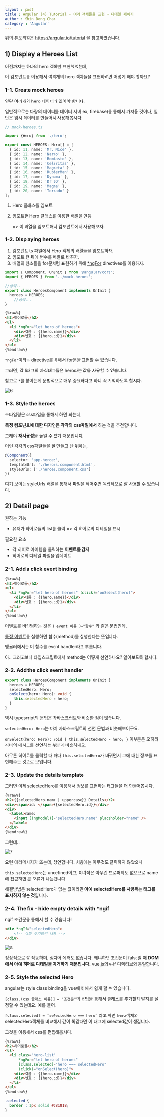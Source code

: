 ```yaml
---
layout : post
title : Angular (4) Tutorial - 여러 객체들을 표현 + 디테일 페이지
author : Shin Dong Chan
category : 'Angular'
---
```


위의 튜토리얼은 https://angular.io/tutorial 을 참고하였습니다.

## 1) Display a Heroes List

이전까지는 하나의 hero 객체만 표현했었는데,

이 컴포넌트를 이용해서 여러개의 hero 객체들을 표현하려면 어떻게 해야 할까요?

### 1-1. Create mock heroes

일단 여러개의 hero 데이터가 있어야 합니다.

일반적으로는 다량의 데이터를 데이터 서버(ex, firebase)를 통해서 가져올 것이나, 일단은 임시 데이터를 만들어서 사용해봅시다.

```typescript
// mock-heroes.ts

import {Hero} from './hero';

export const HEROES: Hero[] = [
  { id: 11, name: 'Mr. Nice' },
  { id: 12, name: 'Narco' },
  { id: 13, name: 'Bombasto' },
  { id: 14, name: 'Celeritas' },
  { id: 15, name: 'Magneta' },
  { id: 16, name: 'RubberMan' },
  { id: 17, name: 'Dynama' },
  { id: 18, name: 'Dr IQ' },
  { id: 19, name: 'Magma' },
  { id: 20, name: 'Tornado' }
];
```

1. Hero 클래스를 임포트

2. 임포트한 Hero 클래스를 이용한 배열을 만듬

   => 이 배열을 임포트해서 컴포넌트에서 사용해보자.

### 1-2. Displaying heroes

1. 컴포넌트 ts 파일에서 Hero 객체의 배열들을 임포트하자.
2. 임포트 한 뒤에 변수를 배열로 바꾸자.
3. 배열의 원소들을 for문처럼 표현하기 위해 [*ngFor](<https://angular.io/guide/template-syntax#ngFor>) directives를 이용하자.

```typescript
import { Component, OnInit } from '@angular/core';
import { HEROES } from '../mock-heroes';

//생략..
export class HeroesComponent implements OnInit {
  heroes = HEROES;
    //생략...
}
```

```html
{%raw%}
<h2>히어로들</h2>
<ul>
  <li *ngFor="let hero of heroes">
    <div>이름 : {{hero.name}}</div>
    <div>번호 : {{hero.id}}</div>
  </li>
</ul>
{%endraw%}
```

`*ngFor`이라는 directive를 통해서 for문을 표현할 수 있습니다.

그러면, 각 li태그의 자식태그들은 hero라는 값을 사용할 수 있습니다.

참고로 `*`를 붙이는게 문법적으로 매우 중요하다고 하니 꼭 기억하도록 합시다.

![6](https://user-images.githubusercontent.com/37765338/57979852-ee4bc100-7a5d-11e9-9ffc-bd91699b633e.PNG)

### 1-3. Style the heroes

스타일링은 css파일을 통해서 하면 되는데,

**특정 컴포넌트에 대한 디자인은 각각의 css파일에서** 하는 것을 추천합니다.

그래야 **재사용성**을 높일 수 있기 때문입니다.

이런 각각의 css파일들을 잘 만들고 난 뒤에는,

```typescript
@Component({
  selector: 'app-heroes',
  templateUrl: './heroes.component.html',
  styleUrls: ['./heroes.component.css']
})
```

여기 보이는 styleUrls 배열을 통해서 파일을 적어주면 독립적으로 잘 사용할 수 있습니다.

## 2) Detail page

원하는 기능

- 유저가 히어로들의 list를 클릭 => 각 히어로의 디테일을 표시

필요한 요소

- 각 히어로 아이템을 클릭하는 **이벤트를 감지**
- 히어로의 디테일 파일을 업데이트

### 2-1. Add a click event binding

```html
{%raw%}
<h2>히어로들</h2>
<ul>
  <li *ngFor="let hero of heroes" (click)="onSelect(hero)">
    <div>이름 : {{hero.name}}</div>
    <div>번호 : {{hero.id}}</div>
  </li>
</ul>
{%endraw%}
```

이벤트를 바인딩하는 것은 `( event 이름 )="함수"` 와 같은 문법인데,

[특정 이벤트](<https://www.w3schools.com/jsref/dom_obj_event.asp>)를 실행하면 함수(method)를 실행한다는 뜻입니다.

앵귤러에서는 이 함수를 event handler라고 부릅니다.

아.. 그러고보니 타입스크립트에서 method는 어떻게 선언하나요? 알아보도록 합시다.

### 2-2. Add the click event handler

```typescript
export class HeroesComponent implements OnInit {
  heroes = HEROES;
  selectedHero: Hero;
  onSelect(hero: Hero): void {
    this.selectedHero = hero;
  }
}
```

역시 typescript의 문법은 자바스크립트와 비슷한 점이 많습니다.

`selectedHero: Hero`는 마치 자바스크립트의 선언 문법과 비슷해보이구요.

 `onSelect(hero: Hero): void {
    this.selectedHero = hero;
  }` 이부분은 오히려 자바의 메서드를 선언하는 부분과 비슷하네요.

아무튼 히어로를 클릭할 때 마다 `this.selectedHero`가 바뀌면서 그에 대한 정보를 표현해주는 것으로 보입니다.

### 2-3. Update the details template

그러면 이제 selectedHero를 이용해서 정보를 표현하는 태그들을 더 만들어봅시다.

```html
{%raw%}
<h2>{{selectedHero.name | uppercase}} Details</h2>
<div><span>id: </span>{{selectedHero.id}}</div>
<div>
  <label>name:
    <input [(ngModel)]="selectedHero.name" placeholder="name" />
  </label>
</div>
{%endraw%}
```

그런데..

![7](https://user-images.githubusercontent.com/37765338/57979853-eee45780-7a5d-11e9-829f-04c22190e003.PNG)

요런 에러메시지가 뜨는데, 당연합니다. 처음에는 아무것도 클릭하지 않았으니

`this.selectedHero`는 undefined이고, 이녀석은 아무런 프로퍼티도 없으므로 name에 접근하면 큰 오류가 나는겁니다.

해결방법은 selectedHero가 없는 값이라면 **아예 selectedHero를 사용하는 태그를 표시하지 않는 것**입니다.

### 2-4. The fix - hide empty details with *ngif

ngif 조건문을 통해서 할 수 있습니다! 

```html
<div *ngIf="selectedHero">
	<!-- 아까 추가했던 내용 -->
</div>
```

![8](https://user-images.githubusercontent.com/37765338/57979854-ef7cee00-7a5d-11e9-90b2-3a81bc4d6260.PNG)

정상적으로 잘 작동하며, 심지어 에러도 없습니다. 왜냐하면 조건문이 false일 때 **DOM에서 아예 히어로 디테일을 제거하기 때문입니다.** vue.js의 v-if 디렉티브와 동일합니다.

### 2-5. Style the selected Hero

angular는 style class binding을 vue에 비해서 쉽게 할 수 있습니다.

`[class.(css 클래스 이름)] = "조건문"`의 문법을 통해서 클래스를 추가할지 말지를 설정할 수 있는데요. 예를 들어,

`[class.selected] = "selectedHero === hero"` 라고 하면 hero객체와 selectedHero객체를 비교해서 값이 똑같다면 이 태그에 selected값이 생깁니다.

그것을 이용해서 css를 편집해봅시다.

```html
{%raw%}
<h2>히어로들</h2>
<ul>
  <li class="hero-list"
      *ngFor="let hero of heroes"
      [class.selected]="hero === selectedHero"
      (click)="onSelect(hero)">
    <div>이름 : {{hero.name}}</div>
    <div>번호 : {{hero.id}}</div>
  </li>
</ul>
{%endraw%}
```

```css
.selected {
  border : 1px solid #181818;
}
```


